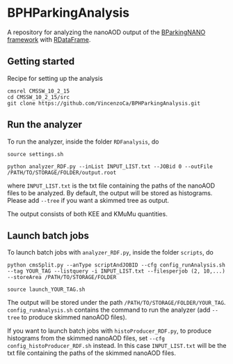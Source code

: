 # BPHParkingAnalysis
A repository for analyzing the nanoAOD output of the [BParkingNANO framework](https://github.com/CMSBParking/BParkingNANO) with [RDataFrame](https://root.cern/doc/master/classROOT_1_1RDataFrame.html).

## Getting started
Recipe for setting up the analysis
```
cmsrel CMSSW_10_2_15
cd CMSSW_10_2_15/src
git clone https://github.com/VincenzoCa/BPHParkingAnalysis.git
```

## Run the analyzer
To run the analyzer, inside the folder `RDFanalysis`, do
```
source settings.sh

python analyzer_RDF.py --inList INPUT_LIST.txt --JOBid 0 --outFile /PATH/TO/STORAGE/FOLDER/output.root
```
where `INPUT_LIST.txt` is the txt file containing the paths of the nanoAOD files to be analyzed.
By default, the output will be stored as histograms. Please add `--tree` if you want a skimmed tree as output.

The output consists of both KEE and KMuMu quantities.

## Launch batch jobs
To launch batch jobs with `analyzer_RDF.py`, inside the folder `scripts`, do
```
python cmsSplit.py --anType scriptAndJOBID --cfg config_runAnalysis.sh --tag YOUR_TAG --listquery -i INPUT_LIST.txt --filesperjob (2, 10,...) --storeArea /PATH/TO/STORAGE/FOLDER

source launch_YOUR_TAG.sh
```
The output will be stored under the path `/PATH/TO/STORAGE/FOLDER/YOUR_TAG`. `config_runAnalysis.sh` contains the command to run the analyzer (add `--tree` to produce skimmed nanoAOD files). 

If you want to launch batch jobs with `histoProducer_RDF.py`, to produce histograms from the skimmed nanoAOD files, set `--cfg config_histoProducer_RDF.sh` instead. In this case `INPUT_LIST.txt` will be the txt file containing the paths of the skimmed nanoAOD files.
